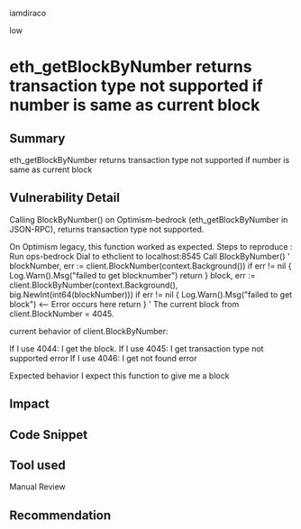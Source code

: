 iamdiraco

low

# eth_getBlockByNumber returns transaction type not supported if number is same as current block

## Summary
eth_getBlockByNumber returns transaction type not supported if number is same as current block
## Vulnerability Detail
Calling BlockByNumber() on Optimism-bedrock (eth_getBlockByNumber in JSON-RPC), returns transaction type not supported.

On Optimism legacy, this function worked as expected.
Steps to reproduce : 
Run ops-bedrock
Dial to ethclient to localhost:8545
Call BlockByNumber()
' blockNumber, err := client.BlockNumber(context.Background())
if err != nil {
	Log.Warn().Msg("failed to get blocknumber")
	return
}
block, err := client.BlockByNumber(context.Background(), big.NewInt(int64(blockNumber)))
if err != nil {
	Log.Warn().Msg("failed to get block") <-- Error occurs here
	return
} '
The current block from client.BlockNumber = 4045.

current behavior of client.BlockByNumber:

If I use 4044: I get the block.
If I use 4045: I get transaction type not supported error
If I use 4046: I get not found error

Expected behavior
I expect this function to give me a block

## Impact

## Code Snippet

## Tool used

Manual Review

## Recommendation
